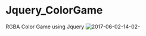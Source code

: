 # Jquery_ColorGame
RGBA Color Game using Jquery
![2017-06-02-14-02-](https://cloud.githubusercontent.com/assets/21040125/26738453/2930e9a4-479c-11e7-9afb-a68d384426c5.png)
